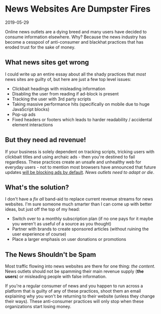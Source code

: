 # News Websites Are Dumpster Fires

2019-05-29

Online news outlets are a dying breed and many users have decided to consume information elsewhere. Why? Because the news industry has become a cesspool of anti-consumer and blackhat practices that has eroded trust for the sake of money.

## What news sites get wrong

I could write up an entire essay about all the shady practices that *most* news sites are guilty of, but here are just a few top level issues:

- Clickbait headings with misleading information
- Disabling the user from reading if ad-block is present
- Tracking the user with 3rd party scripts
- Taking massive performance hits (specifically on mobile due to huge JavaScript blocks)
- Pop-up ads
- Fixed headers or footers which leads to harder readability / accidental element interactions

## But they need ad revenue!

If your business is solely dependent on tracking scripts, tricking users with clickbait titles and using archaic ads - then you're destined to fail regardless. These practices create an unsafe and unhealthy web for everyday users - not to mention most browsers have announced that future updates [will be blocking ads by default](https://support.mozilla.org/en-US/kb/content-blocking). *News outlets need to adapt or die*.

## What's the solution?

I don't have a *fix all* band-aid to replace current revenue streams for news websites. I'm sure someone much smarter than I can come up with better ideas, but just off the top of my head:

- Switch over to a monthly subscription plan (if no one pays for it maybe you weren't as useful of a source as you thought)
- Partner with brands to create sponsored articles (without ruining the user experience of course)
- Place a larger emphasis on user donations or promotions

## The News Shouldn't be Spam

Most traffic flowing into news websites are there for one thing: *the content*. News outlets should not be spamming their main revenue supply (**the users**) or misleading people with false information.

If you're a regular consumer of news and you happen to run across a platform that is guilty of any of these practices, shoot them an email explaining why you won't be returning to their website (unless they change their ways). These anti-consumer practices will only stop when these organizations start losing money.
